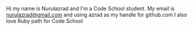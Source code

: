 Hi my name is Nurulazrad and I'm a Code School student.
My email is nurulazrad@gmail.com and using azrad as my handle for github.com
I also love Ruby path for Code School


